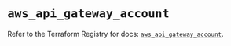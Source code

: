 # `aws_api_gateway_account`

Refer to the Terraform Registry for docs: [`aws_api_gateway_account`](https://registry.terraform.io/providers/hashicorp/aws/5.87.0/docs/resources/api_gateway_account).
